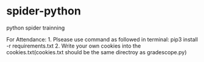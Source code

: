 # spider-python
python spider trainning

For Attendance:
    1. Plsease use command as followed in terminal:
        pip3 install -r requirements.txt
    2. Write your own cookies into the cookies.txt(cookies.txt should be the same directroy as gradescope.py)
